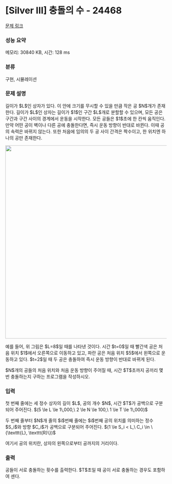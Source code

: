 # [Silver III] 충돌의 수 - 24468 

[문제 링크](https://www.acmicpc.net/problem/24468) 

### 성능 요약

메모리: 30840 KB, 시간: 128 ms

### 분류

구현, 시뮬레이션

### 문제 설명

<p>길이가 $L$인 상자가 있다. 이 안에 크기를 무시할 수 있을 만큼 작은 공 $N$개가 존재한다. 길이가 $L$인 상자는 길이가 $1$인 구간 $L$개로 분할할 수 있으며, 모든 공은 구간과 구간 사이의 경계에서 운동을 시작한다. 모든 공들은 $1$초에 한 칸씩 움직인다. 만약 어떤 공이 벽이나 다른 공에 충돌한다면, 즉시 운동 방향이 반대로 바뀐다. 이때 공의 속력은 바뀌지 않는다. 또한 처음에 임의의 두 공 사이 간격은 짝수이고, 한 위치엔 하나의 공만 존재한다.</p>

<p style="text-align: center;"><img alt="" src="" style="height: 603px; width: 800px;"></p>

<p>예를 들어, 위 그림은 $L=8$일 때를 나타낸 것이다. 시간 $t=0$일 때 빨간색 공은 처음 위치 $1$에서 오른쪽으로 이동하고 있고, 파란 공은 처음 위치 $5$에서 왼쪽으로 운동하고 있다. $t=2$일 때 두 공은 충돌하여 즉시 운동 방향이 반대로 바뀌게 된다.</p>

<p>$N$개의 공들의 처음 위치와 처음 운동 방향이 주어질 때, 시간 $T$초까지 공끼리 몇 번 충돌하는지 구하는 프로그램을 작성하시오.</p>

### 입력 

 <p>첫 번째 줄에는 세 정수 상자의 길이 $L$, 공의 개수 $N$, 시간 $T$가 공백으로 구분되어 주어진다. $(5 \le L \le 1\,000,\ 2 \le N \le 100,\  1 \le T \le 1\,000)$</p>

<p>두 번째 줄부터 $N$개 줄의 $i$번째 줄에는 $i$번째 공의 위치를 의미하는 정수 $S_i$와 방향 $C_i$가 공백으로 구분되어 주어진다. $(1 \le S_i < L,\ C_i \in \{\texttt{L}, \texttt{R}\})$</p>

<p>여기서 공의 위치란, 상자의 왼쪽으로부터 공까지의 거리이다.</p>

### 출력 

 <p>공들이 서로 충돌하는 횟수를 출력한다. $T$초일 때 공이 서로 충돌하는 경우도 포함하여 센다.</p>


